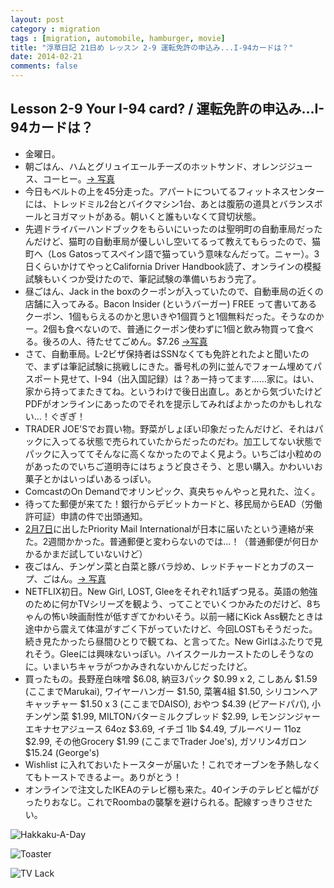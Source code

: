 ```yaml
---
layout: post
category : migration
tags : [migration, automobile, hamburger, movie]
title: "浮草日記 21日め レッスン 2-9 運転免許の申込み...I-94カードは？"
date: 2014-02-21
comments: false
---
```

## Lesson 2-9 Your I-94 card? / 運転免許の申込み...I-94カードは？

* 金曜日。&nbsp; 
* 朝ごはん、ハムとグリュイエールチーズのホットサンド、オレンジジュース、コーヒー。[-> 写真](http://instagram.com/p/ksngaglDav/)
* 今日もベルトの上を45分走った。アパートについてるフィットネスセンターには、トレッドミル2台とバイクマシン1台、あとは腹筋の道具とバランスボールとヨガマットがある。朝いくと誰もいなくて貸切状態。&nbsp; 
* 先週ドライバーハンドブックをもらいにいったのは聖明町の自動車局だったんだけど、猫町の自動車局が優しいし空いてるって教えてもらったので、猫町へ（Los Gatosってスペイン語で猫っていう意味なんだって。ニャー）。3日くらいかけてやっとCalifornia Driver Handbook読了、オンラインの模擬試験もいくつか受けたので、筆記試験の準備いちおう完了。
* 昼ごはん、Jack in the boxのクーポンが入っていたので、自動車局の近くの店舗に入ってみる。Bacon Insider (というバーガー) FREE って書いてあるクーポン、1個もらえるのかと思いきや1個買うと1個無料だった。そうなのかー。2個も食べないので、普通にクーポン使わずに1個と飲み物買って食べる。後ろの人、待たせてごめん。$7.26 [->写真](http://instagram.com/p/ksno1JFDa8/)
* さて、自動車局。L-2ビザ保持者はSSNなくても免許とれたよと聞いたので、まずは筆記試験に挑戦しにきた。番号札の列に並んでフォーム埋めてパスポート見せて、I-94（出入国記録）は？あー持ってます……家に。はい、家から持ってまたきてね。というわけで後日出直し。あとから気づいたけどPDFがオンラインにあったのでそれを提示してみればよかったのかもしれない…！ぐぎぎ！
* TRADER JOE'Sでお買い物。野菜がしょぼい印象だったんだけど、それはパックに入ってる状態で売られていたからだったのだわ。加工してない状態でパックに入っててそんなに高くなかったのでよく見よう。いちごは小粒めのがあったのでいちご道明寺にはちょうど良さそう、と思い購入。かわいいお菓子とかはいっぱいあるっぽい。
* ComcastのOn Demandでオリンピック、真央ちゃんやっと見れた、泣く。
* 待ってた郵便が来てた！銀行からデビットカードと、移民局からEAD（労働許可証）申請の件で出頭通知。 &nbsp; 
* [2月7日](7-usday7.html)に出したPriority Mail Internationalが日本に届いたという連絡が来た。2週間かかった。普通郵便と変わらないのでは…！（普通郵便が何日かかるかまだ試していないけど）
* 夜ごはん、チンゲン菜と白菜と豚バラ炒め、レッドチャードとカブのスープ、ごはん。[-> 写真](http://instagram.com/p/ktMGHvFDcQ/)
* NETFLIX初日。New Girl, LOST, Gleeをそれぞれ1話ずつ見る。英語の勉強のために何かTVシリーズを観よう、ってことでいくつかみたのだけど、8ちゃんの怖い映画耐性が低すぎてかわいそう。以前一緒にKick Ass観たときは途中から震えて体温がすごく下がっていたけど、今回LOSTもそうだった。続き見たかったら昼間ひとりで観てね、と言ってた。New Girlはふたりで見れそう。Gleeには興味ないっぽい。ハイスクールカーストたのしそうなのに。いまいちキャラがつかみきれないかんじだったけど。
* 買ったもの。長野産白味噌 $6.08, 納豆3パック $0.99 x 2, こしあん $1.59 (ここまでMarukai), ワイヤーハンガー $1.50, 菜箸4組 $1.50, シリコンヘアキャッチャー $1.50 x 3 (ここまでDAISO), おやつ $4.39 (ビアードパパ), 小チンゲン菜 $1.99, MILTONバターミルクブレッド $2.99, レモンジンジャーエキナセアジュース 64oz $3.69, イチゴ 1lb $4.49, ブルーベリー 11oz $2.99, その他Grocery $1.99 (ここまでTrader Joe's), ガソリン4ガロン $15.24 (George's) 
* Wishlist に入れておいたトースターが届いた！これでオーブンを予熱しなくてもトーストできるよー。ありがとう！
* オンラインで注文したIKEAのテレビ棚も来た。40インチのテレビと幅がぴったりおなじ。これでRoombaの襲撃を避けられる。配線すっきりさせたい。


![Hakkaku-A-Day](https://lh6.googleusercontent.com/-u01TFFC5-Sc/UwkpzjV4WaI/AAAAAAAB6sw/aH1FS8itCUk/w620-h465-no/P1150610.JPG)

![Toaster](https://lh6.googleusercontent.com/-o_VDmlYIylQ/Uwk9cODiNpI/AAAAAAAB6h0/6lxpoewUGcQ/w620-h465-no/14+-+2)

![TV Lack](https://lh3.googleusercontent.com/-Y13aNJkZIOA/Uwk8eY-u4oI/AAAAAAAB6g0/RsH4xVUxwAM/w620-h465-no/P1150635.JPG)